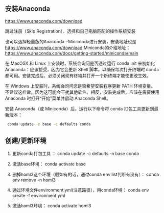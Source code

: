 ## 安装Anaconda

https://www.anaconda.com/download

跳过注册（Skip Registration），选择和自己电脑匹配的操作系统安装

也可以选择轻量版的Anaconda--Miniconda进行安装，安装地址也是 https://www.anaconda.com/download
Miniconda的介绍地址：https://www.anaconda.com/docs/getting-started/miniconda/main

在 MacOSX 和 Linux 上安装时，系统会询问是否通过运行 conda init 来初始化 Anaconda：应该接受，因为它会更新 Shell 脚本，以确保每次打开终端时 conda 都可用。安装完成后，必须关闭现有终端并打开一个新终端才能使更改生效。

在 Windows 上安装时，系统会询问您是否希望安装程序更新 PATH 环境变量。不建议这样做，因为这可能会干扰其他软件。相反，安装完成后，应该在需要使用 Anaconda 时打开“开始”菜单并启动 Anaconda Shell。

安装 Anaconda（或 Miniconda）后，运行以下命令将 conda 打包工具更新到最新版本：

```bash
 conda update -n base -c defaults conda
```


## 创建/更新环境
1. 更新conda打包工具 ：  conda update -c defaults -n base conda

2. 激活base环境： conda activate base

3. 删掉homl3这个环境（假如有的话，通过conda env list判断有没有）： conda env remove -n homl3

4. 通过环境文件environment.yml(注意路径），用conda环境：    conda env create -f environment.yml

5. 激活homl3环境： conda activate homl3





